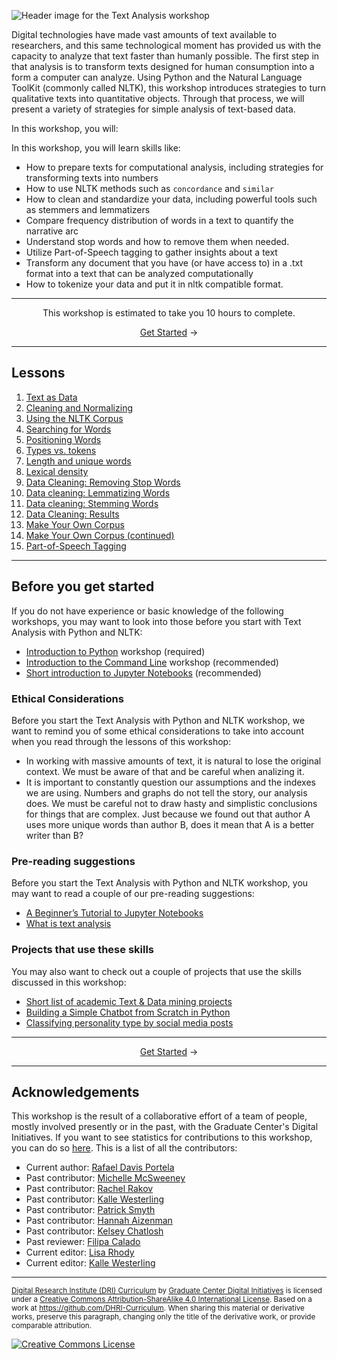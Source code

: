 ![Header image for the Text Analysis workshop](https://raw.githubusercontent.com/DHRI-Curriculum/text-analysis/v2.0/_django-meta/header%403x.png)


Digital technologies have made vast amounts of text available to researchers, and this same technological moment has provided us with the capacity to analyze that text faster than humanly possible. The first step in that analysis is to transform texts designed for human consumption into a form a computer can analyze. Using Python and the Natural Language ToolKit (commonly called NLTK), this workshop introduces strategies to turn qualitative texts into quantitative objects. Through that process, we will present a variety of strategies for simple analysis of text-based data.

In this workshop, you will:

In this workshop, you will learn skills like:

- How to prepare texts for computational analysis, including strategies for transforming texts into numbers
- How to use NLTK methods such as `concordance` and `similar`
- How to clean and standardize your data, including powerful tools such as stemmers and lemmatizers
- Compare frequency distribution of words in a text to quantify the narrative arc
- Understand stop words and how to remove them when needed.
- Utilize Part-of-Speech tagging to gather insights about a text
- Transform any document that you have (or have access to) in a .txt format into a text that can be analyzed computationally
- How to tokenize your data and put it in nltk compatible format.

---

<p align="center">This workshop is estimated to take you 10 hours to complete.</p><p align="center"><a href="sections/01-text-as-data.md">Get Started</a> →</p>

---

## Lessons

1. [Text as Data](sections/01-text-as-data.md)
2. [Cleaning and Normalizing](sections/02-cleaning-and-normalizing.md)
3. [Using the NLTK Corpus](sections/03-using-the-nltk-corpus.md)
4. [Searching for Words](sections/04-searching-for-words.md)
5. [Positioning Words](sections/05-positioning-words.md)
6. [Types vs. tokens](sections/06-types-vs.-tokens.md)
7. [Length and unique words](sections/07-length-and-unique-words.md)
8. [Lexical density](sections/08-lexical-density.md)
9. [Data Cleaning: Removing Stop Words](sections/09-data-cleaning-removing-stop-words.md)
10. [Data cleaning: Lemmatizing Words](sections/10-data-cleaning-lemmatizing-words.md)
11. [Data cleaning: Stemming Words](sections/11-data-cleaning-stemming-words.md)
12. [Data Cleaning: Results](sections/12-data-cleaning-results.md)
13. [Make Your Own Corpus](sections/13-make-your-own-corpus.md)
14. [Make Your Own Corpus (continued)](sections/14-make-your-own-corpus-(continued).md)
15. [Part-of-Speech Tagging](sections/15-part-of-speech-tagging.md)

---

## Before you get started

If you do not have experience or basic knowledge of the following workshops, you may want to look into those before you start with Text Analysis with Python and NLTK:

- [Introduction to Python](https://github.com/DHRI-Curriculum/python) workshop (required)
- [Introduction to the Command Line](https://github.com/DHRI-Curriculum/command-line) workshop (recommended)
- [Short introduction to Jupyter Notebooks](https://github.com/DHRI-Curriculum/insights/blob/v2.0/pages/jupyter-notebooks.md) (recommended)

### Ethical Considerations

Before you start the Text Analysis with Python and NLTK workshop, we want to remind you of some ethical considerations to take into account when you read through the lessons of this workshop:

- In working with massive amounts of text, it is natural to lose the original context. We must be aware of that and be careful when analizing it.
- It is important to constantly question our assumptions and the indexes we are using. Numbers and graphs do not tell the story, our analysis does. We must be careful not to draw hasty and simplistic conclusions for things that are complex. Just because we found out that author A uses more unique words than author B, does it mean that A is a better writer than B?

### Pre-reading suggestions

Before you start the Text Analysis with Python and NLTK workshop, you may want to read a couple of our pre-reading suggestions:

- [A Beginner’s Tutorial to Jupyter Notebooks](https://towardsdatascience.com/a-beginners-tutorial-to-jupyter-notebooks-1b2f8705888a)
- [What is text analysis](https://www.scribbr.com/methodology/textual-analysis/)

### Projects that use these skills

You may also want to check out a couple of projects that use the skills discussed in this workshop:

- [Short list of academic Text & Data mining projects](https://libguides.bc.edu/textdatamining/projects)
- [Building a Simple Chatbot from Scratch in Python](https://github.com/parulnith/Building-a-Simple-Chatbot-in-Python-using-NLTK)
- [Classifying personality type by social media posts](https://github.com/TGDivy/MBTI-Personality-Classifier)

---

<p align="center"><a href="sections/01-text-as-data.md">Get Started</a> →</p>

---

## Acknowledgements

This workshop is the result of a collaborative effort of a team of people, mostly involved presently or in the past, with the Graduate Center's Digital Initiatives. If you want to see statistics for contributions to this workshop, you can do so [here](https://www.github.com/DHRI-Curriculum/text-analysis/graphs/contributors). This is a list of all the contributors:

- Current author: [Rafael Davis Portela](https://github.com/rafadavis)
- Past contributor: [Michelle McSweeney](https://github.com/michellejm)
- Past contributor: [Rachel Rakov](https://github.com/rachelrakov)
- Past contributor: [Kalle Westerling](https://github.com/kallewesterling)
- Past contributor: [Patrick Smyth](https://github.com/smythp)
- Past contributor: [Hannah Aizenman](https://github.com/story645)
- Past contributor: [Kelsey Chatlosh](https://github.com/kchatlosh)
- Past reviewer: [Filipa Calado](https://github.com/gofilipa)
- Current editor: [Lisa Rhody](https://github.com/lmrhody)
- Current editor: [Kalle Westerling](https://github.com/kallewesterling)

---

<sub>[Digital Research Institute (DRI) Curriculum](http://purl.org/dc/terms/) by [Graduate Center Digital Initiatives](https://gcdi.commons.gc.cuny.edu/) is licensed under a [Creative Commons Attribution-ShareAlike 4.0 International License](http://creativecommons.org/licenses/by-sa/4.0/). Based on a work at <https://github.com/DHRI-Curriculum>. When sharing this material or derivative works, preserve this paragraph, changing only the title of the derivative work, or provide comparable attribution.</sub>

[![Creative Commons License](https://i.creativecommons.org/l/by-sa/4.0/88x31.png)](http://creativecommons.org/licenses/by-sa/4.0/)
